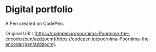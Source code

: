 # Digital portfolio 

A Pen created on CodePen.

Original URL: [https://codepen.io/poornima-Poornima-the-encoder/pen/azdzoom](https://codepen.io/poornima-Poornima-the-encoder/pen/azdzoom).

